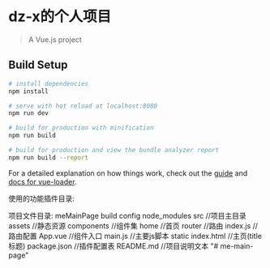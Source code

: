 ﻿# dz-x的个人项目

> A Vue.js project

## Build Setup

``` bash
# install dependencies
npm install

# serve with hot reload at localhost:8080
npm run dev

# build for production with minification
npm run build

# build for production and view the bundle analyzer report
npm run build --report
```

For a detailed explanation on how things work, check out the [guide](http://vuejs-templates.github.io/webpack/) and [docs for vue-loader](http://vuejs.github.io/vue-loader).

使用的功能插件目录:

项目文件目录:
meMainPage
	build
	config
	node_modules
	src	//项目主目录
		assets	//静态资源
		components	//组件集
			home	//首页
		router	//路由
			index.js	//路由配置
		App.vue	//组件入口
		main.js	//主要js脚本
	static
	index.html		//主页(title标题)
	package.json	//插件配置表
	README.md	//项目说明文本
"# me-main-page" 
